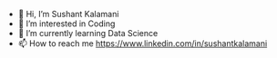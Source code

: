 - 👋 Hi, I’m Sushant Kalamani
- 👀 I’m interested in Coding
- 🌱 I’m currently learning Data Science
- 📫 How to reach me https://www.linkedin.com/in/sushantkalamani

<!---
sushantkalamani/sushantkalamani is a ✨ special ✨ repository because its `README.md` (this file) appears on your GitHub profile.
You can click the Preview link to take a look at your changes.
--->
